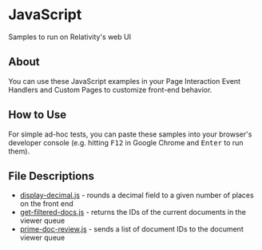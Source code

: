 # JavaScript
Samples to run on Relativity's web UI
## About
You can use these JavaScript examples in your Page Interaction Event Handlers and Custom Pages to customize front-end behavior.

## How to Use
For simple ad-hoc tests, you can paste these samples into your browser's developer console (e.g. hitting <kbd>F12</kbd> in Google Chrome and <kbd>Enter</kbd> to run them). 

## File Descriptions

* [display-decimal.js](display-decimal.js) - rounds a decimal field to a given number of places on the front end
* [get-filtered-docs.js](get-filtered-docs.js) - returns the IDs of the current documents in the viewer queue
* [prime-doc-review.js](prime-doc-review.js) - sends a list of document IDs to the document viewer queue

